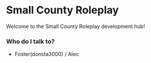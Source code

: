 # Small County Roleplay #

Welcome to the Small County Roleplay development hub!



### Who do I talk to? ###
* Foster(donsta3000) / Alec